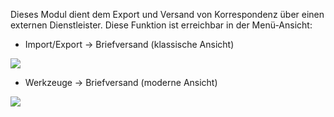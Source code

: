 Dieses Modul dient dem Export und Versand von Korrespondenz über einen externen Dienstleister. Diese Funktion ist erreichbar in der Menü-Ansicht: 

 - Import/Export → Briefversand (klassische Ansicht)

![](http://xpecto.github.io/docs/img/E-Brief/E-Brief_Menue_Klassik.png)

 - Werkzeuge → Briefversand (moderne Ansicht)

 ![](http://xpecto.github.io/docs/img/E-Brief/E-Brief_Menue_Modern.png)

